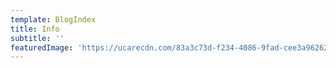 ```yaml
---
template: BlogIndex
title: Info
subtitle: ''
featuredImage: 'https://ucarecdn.com/83a3c73d-f234-4086-9fad-cee3a9626230/'
---
```


